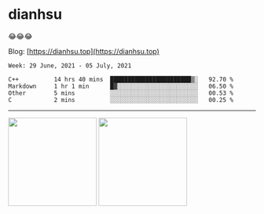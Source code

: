
# dianhsu

:joy::joy::joy:

Blog: [https://dianhsu.top](https://dianhsu.top)

<!--START_SECTION:waka-->
```text
Week: 29 June, 2021 - 05 July, 2021

C++          14 hrs 40 mins  ███████████████████████▒░   92.70 % 
Markdown     1 hr 1 min      █▓░░░░░░░░░░░░░░░░░░░░░░░   06.50 % 
Other        5 mins          ░░░░░░░░░░░░░░░░░░░░░░░░░   00.53 % 
C            2 mins          ░░░░░░░░░░░░░░░░░░░░░░░░░   00.25 % 
```
<!--END_SECTION:waka-->

---


<a href="https://github.com/dianhsu"><img src="https://github-readme-stats.vercel.app/api?username=dianhsu&count_private=true" height="180" /></a> <a href="https://github.com/dianhsu"><img src="https://github-readme-stats.vercel.app/api/top-langs/?username=dianhsu&langs_count=8&hide=html,css&layout=compact" height="180" /></a>
